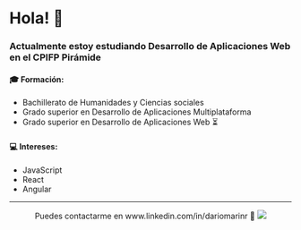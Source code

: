 # Hola! 👋
### Actualmente estoy estudiando Desarrollo de Aplicaciones Web en el CPIFP Pirámide
#### 🎓 Formación:
+ Bachillerato de Humanidades y Ciencias sociales
+ Grado superior en Desarrollo de Aplicaciones Multiplataforma
+ Grado superior en Desarrollo de Aplicaciones Web ⏳
#### 💻 Intereses:
+ JavaScript
+ React
+ Angular
------

<p align="center">
  Puedes contactarme en www.linkedin.com/in/dariomarinr 📩
  <img src="https://www.gokiebox.com/comparte/wp-content/uploads/2017/11/webbbb.gif" />
</p>


<!--dariomr/dariomr `README.md` file for GitHub profile.--->
